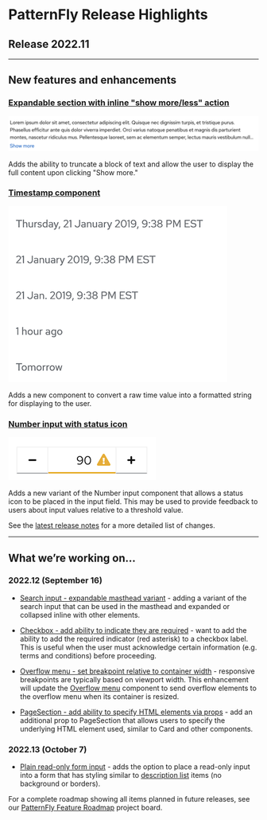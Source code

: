 # PatternFly Release Highlights
## Release 2022.11
----------------------------------------------------------
## New features and enhancements

 ### [Expandable section with inline "show more/less" action](https://www.patternfly.org/v4/components/expandable-section#truncate-expansion)

![expandable section with truncated text](./img/expandable-truncate.png)

 Adds the ability to truncate a block of text and allow the user to display the full content upon clicking "Show more."

 ### [Timestamp component](https://www.patternfly.org/v4/components/timestamp)

![timestamp examples](./img/timestamp.png)

 Adds a new component to convert a raw time value into a formatted string for displaying to the user.

 ### [Number input with status icon](https://www.patternfly.org/v4/components/number-input#with-status)

![number input with status icon](./img/number-input-status.png)

 Adds a new variant of the Number input component that allows a status icon to be placed in the input field. This may be used to provide feedback to users about input values relative to a threshold value.

See the [latest release notes](https://www.patternfly.org/v4/developer-resources/release-notes) for a more detailed list of changes.

-----------------------------------------------------------------------------

## What we’re working on...

### 2022.12 (September 16)

* [Search input - expandable masthead variant](https://github.com/patternfly/patternfly-react/issues/7380) - adding a variant of the search input that can be used in the masthead and expanded or collapsed inline with other elements.

* [Checkbox - add ability to indicate they are required](https://github.com/patternfly/patternfly-react/issues/7830) - want to add the ability to add the required indicator (red asterisk) to a checkbox label. This is useful when the user must acknowledge certain information (e.g. terms and conditions) before proceeding.

* [Overflow menu - set breakpoint relative to container width](https://github.com/patternfly/patternfly-react/issues/7376) - responsive breakpoints are typically based on viewport width. This enhancement will update the [Overflow menu](https://www.patternfly.org/v4/components/overflow-menu) component to send overflow elements to the overflow menu when its container is resized.

* [PageSection - add ability to specify HTML elements via props](https://github.com/patternfly/patternfly-react/issues/7419) - add an additional prop to PageSection that allows users to specify the underlying HTML element used, similar to Card and other components.

### 2022.13 (October 7)

* [Plain read-only form input](https://github.com/patternfly/patternfly/issues/4935) - adds the option to place a read-only input into a form that has styling similar to [description list](https://www.patternfly.org/v4/components/description-list/) items (no background or borders).

For a complete roadmap showing all items planned in future releases, see our [PatternFly Feature Roadmap](https://github.com/orgs/patternfly/projects/4?fullscreen=true) project board.
